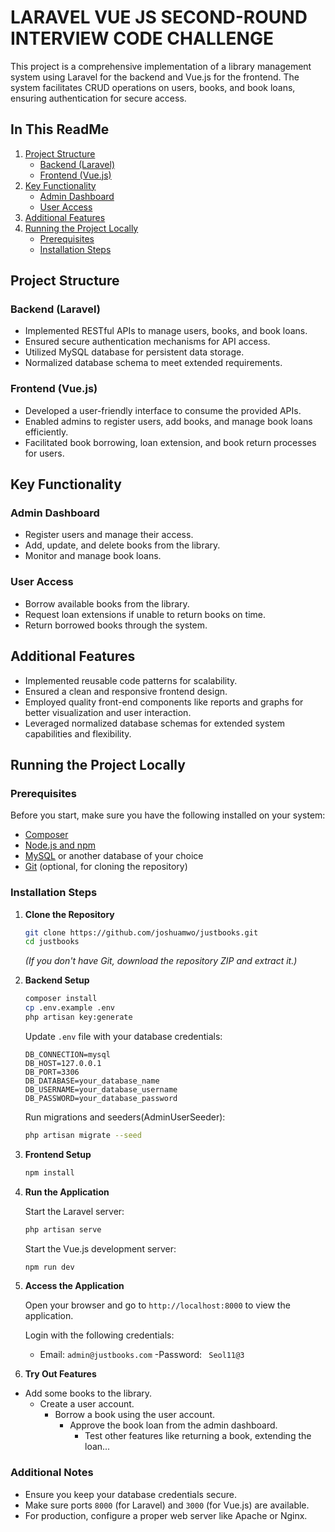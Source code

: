 # LARAVEL VUE JS SECOND-ROUND INTERVIEW CODE CHALLENGE

This project is a comprehensive implementation of a library management system using Laravel for the backend and Vue.js for the frontend. The system facilitates CRUD operations on users, books, and book loans, ensuring authentication for secure access.

## In This ReadMe

1. [Project Structure](#project-structure)
    - [Backend (Laravel)](#backend-laravel)
    - [Frontend (Vue.js)](#frontend-vuejs)
2. [Key Functionality](#key-functionality)
    - [Admin Dashboard](#admin-dashboard)
    - [User Access](#user-access)
3. [Additional Features](#additional-features)
4. [Running the Project Locally](#running-the-project-locally)
    - [Prerequisites](#prerequisites)
    - [Installation Steps](#installation-steps)
    

## Project Structure

### Backend (Laravel)

-   Implemented RESTful APIs to manage users, books, and book loans.
-   Ensured secure authentication mechanisms for API access.
-   Utilized MySQL database for persistent data storage.
-   Normalized database schema to meet extended requirements.

### Frontend (Vue.js)

-   Developed a user-friendly interface to consume the provided APIs.
-   Enabled admins to register users, add books, and manage book loans efficiently.
-   Facilitated book borrowing, loan extension, and book return processes for users.

## Key Functionality

### Admin Dashboard

-   Register users and manage their access.
-   Add, update, and delete books from the library.
-   Monitor and manage book loans.

### User Access

-   Borrow available books from the library.
-   Request loan extensions if unable to return books on time.
-   Return borrowed books through the system.

## Additional Features

-   Implemented reusable code patterns for scalability.
-   Ensured a clean and responsive frontend design.
-   Employed quality front-end components like reports and graphs for better visualization and user interaction.
-   Leveraged normalized database schemas for extended system capabilities and flexibility.

## Running the Project Locally

### Prerequisites

Before you start, make sure you have the following installed on your system:

-   [Composer](https://getcomposer.org/)
-   [Node.js and npm](https://nodejs.org/)
-   [MySQL](https://www.mysql.com/) or another database of your choice
-   [Git](https://git-scm.com/) (optional, for cloning the repository)

### Installation Steps

1.  **Clone the Repository**

    ```bash
    git clone https://github.com/joshuamwo/justbooks.git
    cd justbooks
    ```

    _(If you don't have Git, download the repository ZIP and extract it.)_

2.  **Backend Setup**

    ```bash
    composer install
    cp .env.example .env
    php artisan key:generate
    ```

    Update `.env` file with your database credentials:

    ```
    DB_CONNECTION=mysql
    DB_HOST=127.0.0.1
    DB_PORT=3306
    DB_DATABASE=your_database_name
    DB_USERNAME=your_database_username
    DB_PASSWORD=your_database_password
    ```

    Run migrations and seeders(AdminUserSeeder):

    ```bash
    php artisan migrate --seed
    ```

3.  **Frontend Setup**

    ```bash
    npm install
    ```

4.  **Run the Application**

    Start the Laravel server:

    ```bash
    php artisan serve
    ```

    Start the Vue.js development server:

    ```bash
    npm run dev
    ```

5.  **Access the Application**

    Open your browser and go to `http://localhost:8000` to view the application.

    Login with the following credentials:
   
    -  Email: 
            ```admin@justbooks.com```
    -Password:
            ``` Seol11@3```

6.  **Try Out Features**

   - Add some books to the library.
     - Create a user account.
       - Borrow a book using the user account.
        	- Approve the book loan from the admin dashboard.
        		- Test other features like returning a book, extending the loan...


### Additional Notes

-   Ensure you keep your database credentials secure.
-   Make sure ports `8000` (for Laravel) and `3000` (for Vue.js) are available.
-   For production, configure a proper web server like Apache or Nginx.
